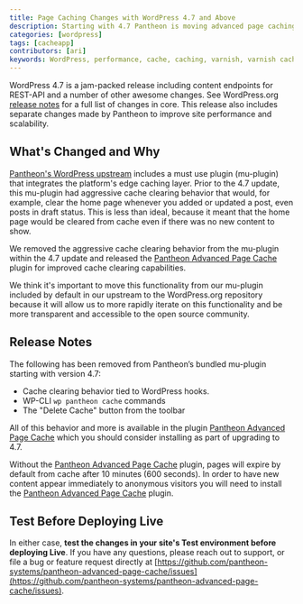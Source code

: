 ```yaml
---
title: Page Caching Changes with WordPress 4.7 and Above
description: Starting with 4.7 Pantheon is moving advanced page caching behavior to a standalone plugin
categories: [wordpress]
tags: [cacheapp]
contributors: [ari]
keywords: WordPress, performance, cache, caching, varnish, varnish caching
---
```

WordPress 4.7 is a jam-packed release including content endpoints for REST-API and a number of other awesome changes. See WordPress.org [release notes](https://wordpress.org/news/2016/12/vaughan/) for a full list of changes in core. This release also includes separate changes made by Pantheon to improve site performance and scalability.

## What's Changed and Why
[Pantheon's WordPress upstream](https://github.com/pantheon-systems/wordpress) includes a must use plugin (mu-plugin) that integrates the platform's edge caching layer. Prior to the 4.7 update, this mu-plugin had aggressive cache clearing behavior that would, for example, clear the home page whenever you added or updated a post, even posts in draft status. This is less than ideal, because it meant that the home page would be cleared from cache even if there was no new content to show.

We removed the aggressive cache clearing behavior from the mu-plugin within the 4.7 update and released the [Pantheon Advanced Page Cache](https://wordpress.org/plugins/pantheon-advanced-page-cache/) plugin for improved cache clearing capabilities.

We think it's important to move this functionality from our mu-plugin included by default in our upstream to the WordPress.org repository because it will allow us to more rapidly iterate on this functionality and be more transparent and accessible to the open source community.


## Release Notes

The following has been removed from Pantheon’s bundled mu-plugin starting with version 4.7:

* Cache clearing behavior tied to WordPress hooks.
* WP-CLI `wp pantheon cache` commands
* The "Delete Cache" button from the toolbar

All of this behavior and more is available in the plugin [Pantheon Advanced Page Cache](https://wordpress.org/plugins/pantheon-advanced-page-cache/) which you should consider installing as part of upgrading to 4.7.

Without the [Pantheon Advanced Page Cache](https://wordpress.org/plugins/pantheon-advanced-page-cache/) plugin, pages will expire by default from cache after 10 minutes (600 seconds). In order to have new content appear immediately to anonymous visitors you will need to install the [Pantheon Advanced Page Cache](https://wordpress.org/plugins/pantheon-advanced-page-cache/) plugin.

## Test Before Deploying Live

In either case, **test the changes in your site's Test environment before deploying Live**. If you have any questions, please reach out to support, or file a bug or feature request directly at [https://github.com/pantheon-systems/pantheon-advanced-page-cache/issues](https://github.com/pantheon-systems/pantheon-advanced-page-cache/issues).
